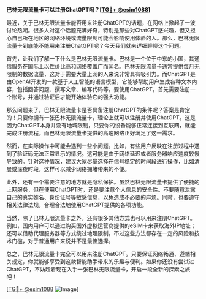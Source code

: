 **巴林无限流量卡可以注册ChatGPT吗？[[TG💪+ @esim1088](https://t.me/s/esim1088)]**

最近，关于巴林无限流量卡能否用来注册ChatGPT的话题，在网络上掀起了一波讨论热潮。很多人对这个话题充满好奇，特别是那些对ChatGPT感兴趣，但又担心自己所在地区的网络环境或流量限制可能会影响使用体验的人。那么，巴林无限流量卡到底能不能用来注册ChatGPT呢？今天我们就来详细聊聊这个问题。

首先，让我们了解一下什么是巴林无限流量卡。巴林是一个位于中东的小国，其通信服务在国际上以性价比高和网络覆盖广而闻名。巴林无限流量卡通常提供每月无限制的数据流量，这对于需要大量上网的人来说非常具有吸引力。而ChatGPT是由OpenAI开发的一款基于人工智能的语言模型，它能够帮助用户生成各种文本内容，包括回答问题、撰写文章、编写代码等。要使用ChatGPT，首先需要注册一个账号，并通过验证后才能开始体验它的强大功能。

那么问题来了，巴林无限流量卡是否具备注册ChatGPT的条件呢？答案是肯定的！只要你拥有一张巴林无限流量卡，理论上就可以注册并使用ChatGPT。这是因为ChatGPT本身并没有地域限制，只要你的设备能够正常连接到互联网，就能完成注册流程。而巴林无限流量卡提供的高速网络正好满足了这一需求。

然而，在实际操作中可能会遇到一些小问题。比如，有些用户反映在注册过程中遇到了验证码无法正常显示的情况。这可能是由于网络延迟或者服务器响应速度较慢导致的。针对这种情况，建议大家尽量选择在信号稳定的时间段进行操作，比如清晨或深夜时段，这样可以减少网络拥堵带来的不便。

此外，还有一个需要注意的地方就是隐私保护。虽然巴林无限流量卡提供了便捷的上网服务，但在使用ChatGPT时，还是要注意个人信息的安全性。不要随意泄露自己的真实姓名、身份证号等敏感信息，以免造成不必要的麻烦。同时，也要遵守相关法律法规，合理合法地使用ChatGPT提供的各项功能。

当然，除了巴林无限流量卡之外，还有很多其他方式也可以用来注册ChatGPT。例如，国内用户可以通过购买国外虚拟运营商提供的eSIM卡来获取海外IP地址；还可以借助代理服务器等方式绕过地理限制。不过这些方法都存在一定的风险和技术门槛，对于普通用户来说并不是最佳选择。

总之，巴林无限流量卡完全可以用来注册ChatGPT。只要保证网络畅通、遵循相关规定，你就能够享受到这款智能助手带来的乐趣与便利。如果你还没有尝试过ChatGPT，不妨趁着现在入手一张巴林无限流量卡，开启一段全新的探索之旅吧！

[[TG💪+ @esim1088](https://t.me/s/esim1088) ![Image](https://i.postimg.cc/4NQfJmqS/Snipaste-2025-05-13-00-14-12.png)]